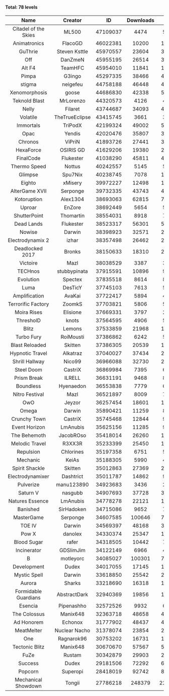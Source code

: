 #### Total: 78 levels

| Name | Creator | ID | Downloads | Likes |
|:---:|:---:|:---:|:---:|:---:|
| Citadel of the Skies | ML500 | 47109037 | 4474 | 51152
| Animatronics | FlacoGD | 46022381 | 10200 | 102469
| GuThrie | Steven Ksttle | 45970557 | 23604 | 332563
| Off | DanZmeN | 45955195 | 26514 | 334215
| Alt F4 | TeamHFC | 45954010 | 11841 | 146993
| Pimpa | G3ingo | 45297335 | 38466 | 478301
| stigma | neigefeu | 44758188 | 46448 | 409999
| Xenomorphosis | goose | 44686830 | 42338 | 586805
| Teknold Blast | MrLorenzo | 44320573 | 4126 | 41736
| Nelly | Filaret | 43744687 | 34093 | 496953
| Volatile | TheTrueEclipse | 43415745 | 3661 | 36628
| Immortals | TriPodX | 42199324 | 49002 | 563296
| Opac | Yendis | 42020476 | 35807 | 371939
| Chronos | ViPriN | 41893726 | 27441 | 305837
| HexaForce | OSIRIS GD | 41629206 | 19380 | 251974
| FinalCode | Flukester | 41038290 | 45811 | 471425
| Thermo Speed | Nottus | 40242557 | 5145 | 56106
| Glimpse | Spu7Nix | 40238745 | 7078 | 105529
| Eighto | xMisery | 39972227 | 12498 | 143496
| AlterGame XVII | Serponge | 39732335 | 43743 | 402457
| Kotoruption | Alex1304 | 38693063 | 62815 | 715618
| Uproar | EnZore | 38692449 | 5654 | 59729
| ShutterPoint | Thomartin | 38554031 | 8918 | 78500
| Dead Lands | Flukester | 38523317 | 56301 | 555265
| Nowise | Darwin | 38398923 | 32571 | 234201
| Electrodynamix 2 | izhar | 38357498 | 26462 | 209100
| Deadlocked 2017 | Bronks | 38150633 | 18310 | 236207
| Victoire | Mazl | 38038529 | 3387 | 31127
| TECHnos | stubbypinata | 37915591 | 10896 | 95859
| Evolution | Spectex | 37835518 | 8614 | 86126
| Luma | DesTicY | 37745103 | 7613 | 59552
| Amplification | AvaKai | 37722417 | 5894 | 48224
| Terrorific Factory | ZoomkS | 37703821 | 5806 | 55297
| Moira Rises | Elisione | 37669331 | 3797 | 24179
| ThresholD | knots | 37564595 | 4906 | 57877
| Blitz | Lemons | 37533859 | 21968 | 178469
| Turbo Fury | RoiMousti | 37386862 | 6242 | 53442
| Blast Reloaded | Skitten | 37386305 | 20539 | 185966
| Hypnotic Travel | Alkatraz | 37040027 | 37434 | 260271
| Shrill Hallway | Nico99 | 36966088 | 32730 | 244868
| Steel Doom | CastriX | 36869984 | 7395 | 60055
| Prism Break | ILRELL | 36631191 | 9468 | 89957
| Boundless | Hyenaedon | 36553838 | 7779 | 61316
| Nitro Festival | Mazl | 36521897 | 8009 | 74986
| OwO | Jeyzor | 36257454 | 18601 | 166871
| Omega | Darwin | 35890421 | 11259 | 88903
| Crunchy Town | CastriX | 35745468 | 12844 | 91514
| Event Horizon | LmAnubis | 35625156 | 11285 | 90290
| The Behemoth | JacobROso | 35418014 | 26260 | 144580
| Melodic Travel | R3XX3R | 35233399 | 25450 | 139426
| Repulsion | Chlorines | 35197358 | 6751 | 50530
| Mechanic | KeiAs | 35188305 | 5990 | 47622
| Spirit Shackle | Skitten | 35012863 | 27369 | 203098
| Electrodynamixer | Dashtrict | 35011787 | 14862 | 99198
| Pulverize | manu123890 | 34923683 | 3436 | 21283
| Saturn V | nasgubb | 34907693 | 37728 | 300480
| Natures Essence | LmAnubis | 34778278 | 22121 | 168060
| Banished | SirHadoken | 34715086 | 9652 | 74594
| MasterGame | Serponge | 34607585 | 100646 | 723017
| TOE IV | Darwin | 34569397 | 48168 | 390945
| Pow X | danolex | 34330374 | 25347 | 159926
| Blood Sugar | rafer | 34318505 | 10442 | 76715
| Incinerator | GDSlimJim | 34122149 | 6966 | 45716
| B | motleyorc | 34085027 | 100301 | 786446
| Development | Dudex | 34017055 | 17145 | 149498
| Mystic Spell | Darwin | 33618850 | 25542 | 225565
| Aurora | Sharks | 33218690 | 16318 | 154902
| Formidable Guardians | AbstractDark | 32940369 | 19856 | 136853
| Esencia | Pipenashho | 32572526 | 9932 | 66653
| The Colossus | Manix648 | 32363718 | 48658 | 454538
| Ad Honorem | Echonox | 31777902 | 48437 | 473540
| MeatMelter | Nuclear Nacho | 31378074 | 23854 | 224893
| One | Ragnarok96 | 30753202 | 16731 | 138646
| Tectonic Blitz | Manix648 | 30670670 | 57567 | 561691
| FuZe | Rustam | 30342879 | 29903 | 295504
| Success | Dudex | 29181506 | 72292 | 630795
| Popcorn | Superopi | 28418019 | 92742 | 816507
| Mechanical Showdown | Tongii | 27786218 | 248379 | 2256645
